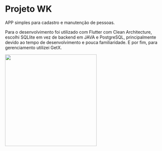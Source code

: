 # Projeto WK

  APP simples para cadastro e manutenção de pessoas.
  
  Para o desenvolvimento foi utilizado com Flutter com Clean Architecture, escolhi SQLlite em vez de backend em JAVA e PostgreSQL, 
principalmente devido ao tempo de desenvolvimento e pouca familiaridade. E por fim, para gerenciamento utilizei GetX.
  
  <img src="https://user-images.githubusercontent.com/19561046/134565871-67d672e8-4a0d-48d6-8985-496e9944bee9.png" width="300">




